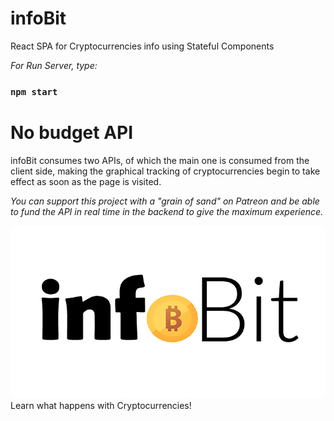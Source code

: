 # infoBit
React SPA for Cryptocurrencies info using Stateful Components

*For Run Server, type:*
### `npm start`

# No budget API
infoBit consumes two APIs, of which the main one is consumed from the client side, making the graphical tracking of cryptocurrencies begin to take effect as soon as the page is visited.

*You can support this project with a "grain of sand" on Patreon and be able to fund the API in real time in the backend to give the maximum experience.*

<img src="https://raw.githubusercontent.com/Server1567/infoBit/master/views/public/infoBit-Logo.png" alt="infobit"/>
Learn what happens with Cryptocurrencies!
